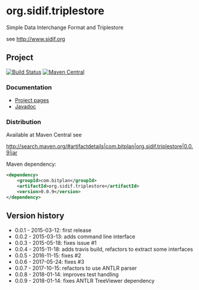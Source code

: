 # org.sidif.triplestore
Simple Data Interchange Format and Triplestore

see http://www.sidif.org

## Project
[![Build Status](https://travis-ci.org/BITPlan/org.sidif.triplestore.svg?branch=master)](https://travis-ci.org/BITPlan/org.sidif.triplestore)
[![Maven Central](https://maven-badges.herokuapp.com/maven-central/com.bitplan/org.sidif.triplestore/badge.svg)](https://maven-badges.herokuapp.com/maven-central/com.bitplan/org.sidif.triplestore)

### Documentation
* [Project pages](http://bitplan.github.io/org.sidif.triplestore/)
* [Javadoc](http://bitplan.github.io/org.sidif.triplestore/apidocs/index.html)

### Distribution
Available at Maven Central see 

http://search.maven.org/#artifactdetails|com.bitplan|org.sidif.triplestore|0.0.9|jar

Maven dependency:

```xml
<dependency>
    <groupId>com.bitplan</groupId>
    <artifactId>org.sidif.triplestore</artifactId>
    <version>0.0.9</version>
</dependency>
```

## Version history
* 0.0.1 - 2015-03-12: first release
* 0.0.2 - 2015-03-13: adds command line interface
* 0.0.3 - 2015-05-18: fixes issue #1
* 0.0.4 - 2015-11-18: adds travis build, refactors to extract some interfaces
* 0.0.5 - 2016-11-15: fixes #2
* 0.0.6 - 2017-05-24: fixes #3
* 0.0.7 - 2017-10-15: refactors to use ANTLR parser
* 0.0.8 - 2018-01-14: improves test handling 
* 0.0.9 - 2018-01-14: fixes ANTLR TreeViewer dependency
